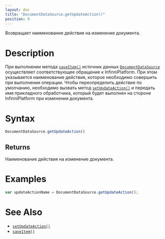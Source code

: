 ```yaml
---
layout: doc
title: "DocumentDataSource.getUpdateAction()"
position: 9
---
```


Возвращает наименование действия на изменение документа.

# Description

При выполнении метода [`saveItem()`](../../BaseDataSource/BaseDataSource.saveItem/) источник данных
[`DocumentDataSource`](../) осуществляет соответствующее обращение к InfinniPlatform. При этом
указывается наименование действия, которое необходимо совершить при выполнении операции. Чтобы
переопределить действие по умолчанию, необходимо вызвать метод [`setUpdateAction()`](../DocumentDataSource.setUpdateAction/)
и передать имя прикладного обработчика, который будет выполнен на стороне InfinniPlatform при
изменении документа.

# Syntax

```js
DocumentDataSource.getUpdateAction()
```

## Returns

Наименование действия на изменение документа.

# Examples

```js
var updateActionName = DocumentDataSource.getUpdateAction();
```

# See Also

* [`setUpdateAction()`](../DocumentDataSource.setUpdateAction/)
* [`saveItem()`](../../BaseDataSource/BaseDataSource.saveItem/)
